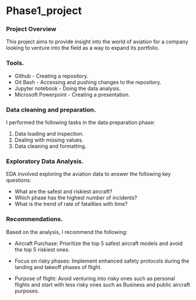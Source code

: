 # Phase1_project

### Project Overview

This project aims to provide insight into the world of aviation for a company looking to venture into the field as a way to expand its portfolio.

### Tools.

- Github - Creating a repository.
- Git Bash - Accessing and pushing changes to the repository.
- Jupyter notebook - Doing the data analysis.
- Microsoft Powerpoint - Creating a presentation.

### Data cleaning and preparation.

I performed the following tasks in the data preparation phase:

1. Data loading and inspection.
2. Dealing with missing values.
3. Data cleaning and formatting.

### Exploratory Data Analysis.

EDA involved exploring the aviation data to answer the following key questions:

- What are the safest and riskiest aircraft?
- Which phase has the highest number of incidents?
- What is the trend of rate of fatalities with time?

### Recommendations.

Based on the analysis, I recommend the following:
- Aircraft Purchase:
 Prioritize the top 5 safest aircraft models and avoid the top 5 riskiest 
ones.

- Focus on risky phases:
 Implement enhanced safety protocols during the landing and takeoff 
phases of flight.

- Purpose of flight:
Avoid venturing into risky ones such as personal flights and start with 
less risky ones such as Business and public aircraft purposes.
